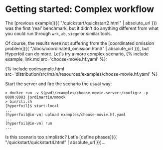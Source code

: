 # Getting started: Complex workflow

The [previous example]({{ "/quickstart/quickstart2.html" | absolute_url }}) was the first 'real' benchmark, but it didn't do anything different from what you could run through `wrk`, `ab`, `siege` or similar tools.

Of course, the results were not suffering from the [coordinated omission problem]({{ "/docs/coordinated_omission.html/" | absolute_url }}), but Hyperfoil can do more. Let's try a more complex scenario, {% include example_link.md src='choose-movie.hf.yaml' %}:

{% include codesample.html src='distribution/src/main/resources/examples/choose-movie.hf.yaml' %}

Start the server and fire the scenario the usual way:

```
> docker run -v $(pwd)/examples/choose-movie.server:/config:z -p 8080:8083 jordimartin/mmock
> bin/cli.sh
[hyperfoil]$ start-local
...
[hyperfoil@in-vm] upload examples/choose-movie.hf.yaml
...
[hyperfoil@in-vm] run
...
```

Is this scenario too simplistic? Let's [define phases]({{ "/quickstart/quickstart4.html" | absolute_url }})...
